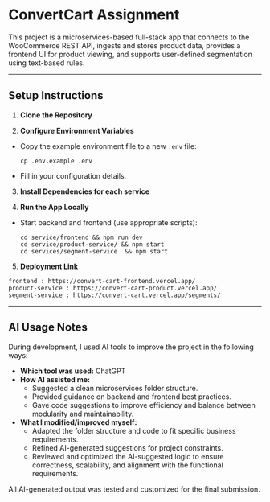 # ConvertCart Assignment

This project is a microservices-based full-stack app that connects to the WooCommerce REST API, ingests and stores product data, provides a frontend UI for product viewing, and supports user-defined segmentation using text-based rules.

---

## Setup Instructions

1. **Clone the Repository**

2. **Configure Environment Variables**
- Copy the example environment file to a new `.env` file:
  ```
  cp .env.example .env
  ```
- Fill in your configuration details.

3. **Install Dependencies for each service**

4. **Run the App Locally**
- Start backend and frontend (use appropriate scripts):
  ```
  cd service/frontend && npm run dev
  cd service/product-service/ && npm start
  cd services/segment-service  && npm start
  ```

5. **Deployment Link**
```
frontend : https://convert-cart-frontend.vercel.app/
product-service : https://convert-cart-product.vercel.app/
segment-service : https://convert-cart.vercel.app/segments/

```
---

## AI Usage Notes

During development, I used AI tools to improve the project in the following ways:

- **Which tool was used:** ChatGPT
- **How AI assisted me:**
  - Suggested a clean microservices folder structure.
  - Provided guidance on backend and frontend best practices.
  - Gave code suggestions to improve efficiency and balance between modularity and maintainability.
- **What I modified/improved myself:**
  - Adapted the folder structure and code to fit specific business requirements.
  - Refined AI-generated suggestions for project constraints.
  - Reviewed and optimized the AI-suggested logic to ensure correctness, scalability, and alignment with the functional requirements.

All AI-generated output was tested and customized for the final submission.

